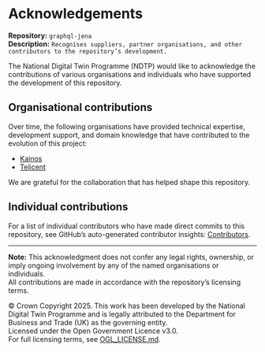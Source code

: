 # Acknowledgements
**Repository:** `graphql-jena`  
**Description:** `Recognises suppliers, partner organisations, and other contributors to the repository’s development.`  
<!-- SPDX-License-Identifier: OGL-UK-3.0 -->

The National Digital Twin Programme (NDTP) would like to acknowledge the contributions of various organisations and individuals who have supported the development of this repository.

## Organisational contributions
Over time, the following organisations have provided technical expertise, development support, and domain knowledge that have contributed to the evolution of this project:
- [Kainos](https://www.kainos.com/)
- [Telicent](https://telicent.io/)


We are grateful for the collaboration that has helped shape this repository.

## Individual contributions
For a list of individual contributors who have made direct commits to this repository, see GitHub’s auto-generated contributor insights: [Contributors](https://github.com/National-Digital-Twin/graphql-jena/graphs/contributors).

---  

**Note:** This acknowledgment does not confer any legal rights, ownership, or imply ongoing involvement by any of the named organisations or individuals.  
All contributions are made in accordance with the repository’s licensing terms.  

© Crown Copyright 2025. This work has been developed by the National Digital Twin Programme and is legally attributed to the Department for Business and Trade (UK) as the governing entity.  
Licensed under the Open Government Licence v3.0.  
For full licensing terms, see [OGL_LICENSE.md](OGL_LICENSE.md).  

